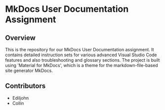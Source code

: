 # MkDocs User Documentation Assignment
## Overview
This is the repository for our MkDocs User Documentation assignment. It contains detailed instruction sets for various advanced Visual Studio Code features and also troubleshooting and glossary sections. The project is built using 'Material for MkDocs', which is a theme for the markdown-file-based site generator MkDocs.

## Contributors
* Ediljohn
* Collin
